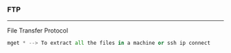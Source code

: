 ### FTP 

---

File Transfer Protocol

```py
mget * --> To extract all the files in a machine or ssh ip connect
```
